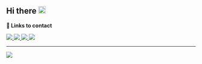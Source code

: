 ## Hi there <img src="https://media.giphy.com/media/hvRJCLFzcasrR4ia7z/giphy.gif" width="20px">
**📨 Links to contact**
  
<a href="https://www.linkedin.com/in/ewudes/" target="_blank">
  <img src="https://img.shields.io/badge/LinkedIn-0077B5?style=for-the-badge&logo=linkedin&logoColor=white"/>
</a>
<a href="https://t.me/ewudes" target="_blank">
  <img src="https://img.shields.io/badge/Telegram-2CA5E0?style=for-the-badge&logo=telegram&logoColor=white"/>
</a>
<a href="https://twitter.com/ewudes" target="_blank">
  <img src="https://img.shields.io/badge/Twitter-1DA1F2?style=for-the-badge&logo=twitter&logoColor=white"/>
</a>
<a href="https://www.instagram.com/ewudes/" target="_blank">
  <img src="https://img.shields.io/badge/Instagram-E4405F?style=for-the-badge&logo=instagram&logoColor=white"/>
</a>

---

<a href="https://www.linkedin.com/in/ewudes/" target="_blank">
  <img src="https://www.codewars.com/users/ewudes/badges/small"/>
</a>